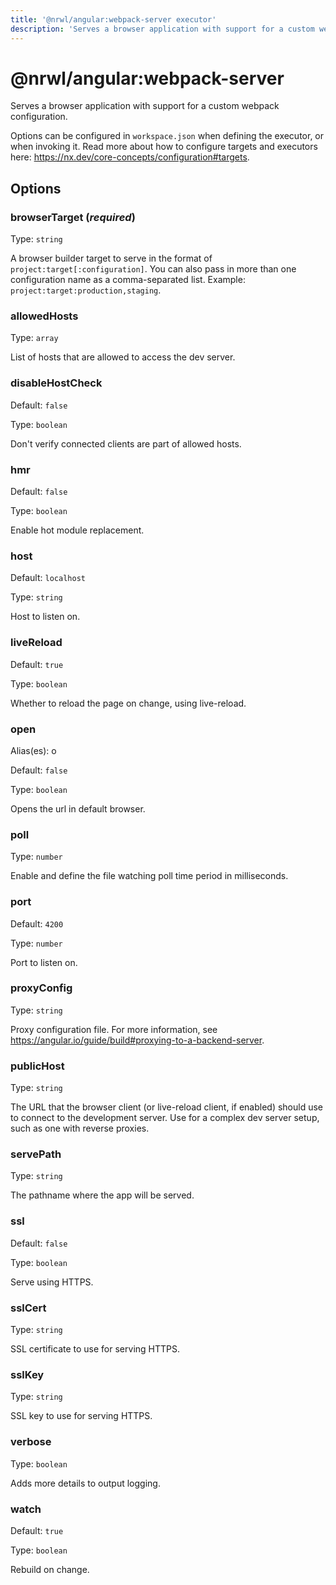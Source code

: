 ```yaml
---
title: '@nrwl/angular:webpack-server executor'
description: 'Serves a browser application with support for a custom webpack configuration.'
---
```


# @nrwl/angular:webpack-server

Serves a browser application with support for a custom webpack configuration.

Options can be configured in `workspace.json` when defining the executor, or when invoking it. Read more about how to configure targets and executors here: https://nx.dev/core-concepts/configuration#targets.

## Options

### browserTarget (_**required**_)

Type: `string`

A browser builder target to serve in the format of `project:target[:configuration]`. You can also pass in more than one configuration name as a comma-separated list. Example: `project:target:production,staging`.

### allowedHosts

Type: `array`

List of hosts that are allowed to access the dev server.

### disableHostCheck

Default: `false`

Type: `boolean`

Don't verify connected clients are part of allowed hosts.

### hmr

Default: `false`

Type: `boolean`

Enable hot module replacement.

### host

Default: `localhost`

Type: `string`

Host to listen on.

### liveReload

Default: `true`

Type: `boolean`

Whether to reload the page on change, using live-reload.

### open

Alias(es): o

Default: `false`

Type: `boolean`

Opens the url in default browser.

### poll

Type: `number`

Enable and define the file watching poll time period in milliseconds.

### port

Default: `4200`

Type: `number`

Port to listen on.

### proxyConfig

Type: `string`

Proxy configuration file. For more information, see https://angular.io/guide/build#proxying-to-a-backend-server.

### publicHost

Type: `string`

The URL that the browser client (or live-reload client, if enabled) should use to connect to the development server. Use for a complex dev server setup, such as one with reverse proxies.

### servePath

Type: `string`

The pathname where the app will be served.

### ssl

Default: `false`

Type: `boolean`

Serve using HTTPS.

### sslCert

Type: `string`

SSL certificate to use for serving HTTPS.

### sslKey

Type: `string`

SSL key to use for serving HTTPS.

### verbose

Type: `boolean`

Adds more details to output logging.

### watch

Default: `true`

Type: `boolean`

Rebuild on change.
